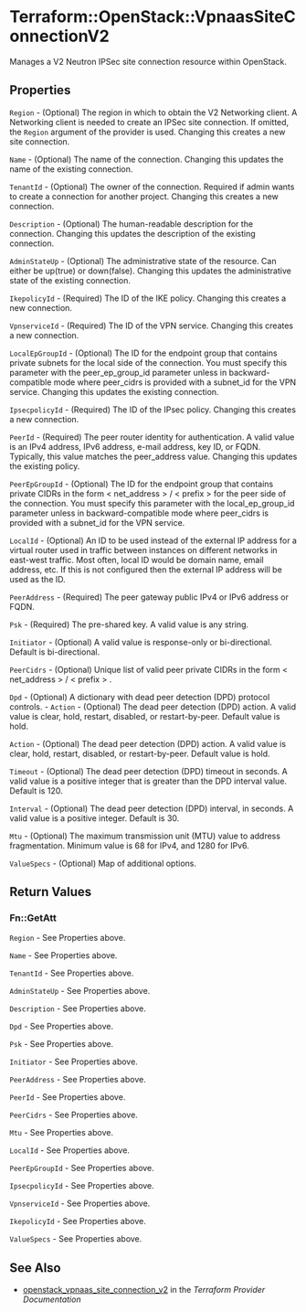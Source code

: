 # Terraform::OpenStack::VpnaasSiteConnectionV2

Manages a V2 Neutron IPSec site connection resource within OpenStack.

## Properties

`Region` - (Optional) The region in which to obtain the V2 Networking client. A Networking client is needed to create an IPSec site connection. If omitted, the `Region` argument of the provider is used. Changing this creates a new site connection.

`Name` - (Optional) The name of the connection. Changing this updates the name of the existing connection.

`TenantId` - (Optional) The owner of the connection. Required if admin wants to create a connection for another project. Changing this creates a new connection.

`Description` - (Optional) The human-readable description for the connection. Changing this updates the description of the existing connection.

`AdminStateUp` - (Optional) The administrative state of the resource. Can either be up(true) or down(false). Changing this updates the administrative state of the existing connection.

`IkepolicyId` - (Required) The ID of the IKE policy. Changing this creates a new connection.

`VpnserviceId` - (Required) The ID of the VPN service. Changing this creates a new connection.

`LocalEpGroupId` - (Optional) The ID for the endpoint group that contains private subnets for the local side of the connection. You must specify this parameter with the peer_ep_group_id parameter unless in backward- compatible mode where peer_cidrs is provided with a subnet_id for the VPN service. Changing this updates the existing connection.

`IpsecpolicyId` - (Required) The ID of the IPsec policy. Changing this creates a new connection.

`PeerId` - (Required) The peer router identity for authentication. A valid value is an IPv4 address, IPv6 address, e-mail address, key ID, or FQDN. Typically, this value matches the peer_address value. Changing this updates the existing policy.

`PeerEpGroupId` - (Optional) The ID for the endpoint group that contains private CIDRs in the form < net_address > / < prefix > for the peer side of the connection. You must specify this parameter with the local_ep_group_id parameter unless in backward-compatible mode where peer_cidrs is provided with a subnet_id for the VPN service.

`LocalId` - (Optional) An ID to be used instead of the external IP address for a virtual router used in traffic between instances on different networks in east-west traffic. Most often, local ID would be domain name, email address, etc. If this is not configured then the external IP address will be used as the ID.

`PeerAddress` - (Required) The peer gateway public IPv4 or IPv6 address or FQDN.

`Psk` - (Required) The pre-shared key. A valid value is any string.

`Initiator` - (Optional) A valid value is response-only or bi-directional. Default is bi-directional.

`PeerCidrs` - (Optional) Unique list of valid peer private CIDRs in the form < net_address > / < prefix > .

`Dpd` - (Optional) A dictionary with dead peer detection (DPD) protocol controls. - `Action` - (Optional) The dead peer detection (DPD) action. A valid value is clear, hold, restart, disabled, or restart-by-peer. Default value is hold.

`Action` - (Optional) The dead peer detection (DPD) action. A valid value is clear, hold, restart, disabled, or restart-by-peer. Default value is hold.

`Timeout` - (Optional) The dead peer detection (DPD) timeout in seconds. A valid value is a positive integer that is greater than the DPD interval value. Default is 120.

`Interval` - (Optional) The dead peer detection (DPD) interval, in seconds. A valid value is a positive integer. Default is 30.

`Mtu` -  (Optional) The maximum transmission unit (MTU) value to address fragmentation. Minimum value is 68 for IPv4, and 1280 for IPv6.

`ValueSpecs` - (Optional) Map of additional options.


## Return Values

### Fn::GetAtt

`Region` - See Properties above.

`Name` - See Properties above.

`TenantId` - See Properties above.

`AdminStateUp` - See Properties above.

`Description` - See Properties above.

`Dpd` - See Properties above.

`Psk` - See Properties above.

`Initiator` - See Properties above.

`PeerAddress` - See Properties above.

`PeerId` - See Properties above.

`PeerCidrs` - See Properties above.

`Mtu` - See Properties above.

`LocalId` - See Properties above.

`PeerEpGroupId` - See Properties above.

`IpsecpolicyId` - See Properties above.

`VpnserviceId` - See Properties above.

`IkepolicyId` - See Properties above.

`ValueSpecs` - See Properties above.

## See Also

* [openstack_vpnaas_site_connection_v2](https://www.terraform.io/docs/providers/openstack/r/vpnaas_site_connection_v2.html) in the _Terraform Provider Documentation_